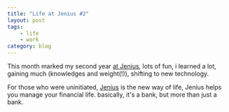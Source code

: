 ```yaml
---
title: "Life at Jenius #2"
layout: post
tags:
    - life
    - work
category: blog
---
```


This month marked my second year [at Jenius](https://notes.dedenf.com/2016/11/life-at-jenius), lots of fun, i learned a lot, gaining much (knowledges and weight(!)), shifting to new technology.

For those who were uninitiated, [Jenius](https://www.jenius.com) is the new way of life, Jenius helps you manage your financial life. basically, it's a bank, but more than just a bank.
